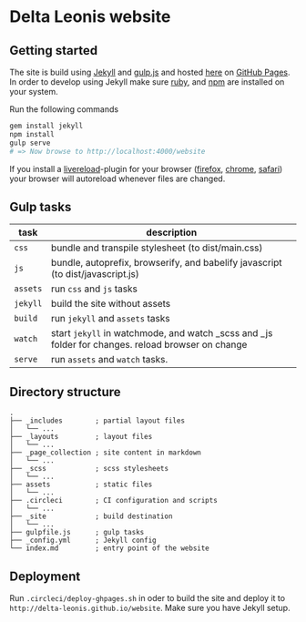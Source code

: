 # Delta Leonis website

## Getting started
The site is build using [Jekyll](https://jekyllrb.com/) and [gulp.js](https://gulpjs.com/) and hosted [here](http://delta-leonis.github.io/website) on [GitHub Pages](https://pages.github.com/).
In order to develop using Jekyll make sure [ruby](https://www.ruby-lang.org/en/documentation/installation/), and [npm](https://www.npmjs.com/) are installed on your system.

Run the following commands
```bash
gem install jekyll
npm install
gulp serve
# => Now browse to http://localhost:4000/website
```
If you install a [livereload](http://livereload.com/extensions/)-plugin for your browser ([firefox](https://addons.mozilla.org/en-US/firefox/addon/livereload/), [chrome](https://chrome.google.com/webstore/detail/livereload/jnihajbhpnppcggbcgedagnkighmdlei), [safari](download.livereload.com/2.1.0/LiveReload-2.1.0.safariextz)) your browser will autoreload whenever files are changed.

## Gulp tasks

| task      | description |
|---------- |------------ |
| `css`    | bundle and transpile stylesheet (to dist/main.css) |
| `js`     | bundle, autoprefix, browserify, and babelify javascript (to dist/javascript.js) |
| `assets` | run `css` and `js` tasks |
| `jekyll` | build the site without assets |
| `build`  | run `jekyll` and `assets` tasks |
| `watch`  | start `jekyll` in watchmode, and watch _scss and _js folder for changes. reload browser on change |
| `serve`  | run `assets` and `watch` tasks. |

## Directory structure
```shell
.
├── _includes        ; partial layout files
│   └── ...
├── _layouts         ; layout files
│   └── ...
├── _page_collection ; site content in markdown
│   └── ...
├── _scss            ; scss stylesheets
│   └── ...
├── assets           ; static files
│   └── ...
├── .circleci        ; CI configuration and scripts
│   └── ...
├── _site            ; build destination
│   └── ...
├── gulpfile.js      ; gulp tasks
├── _config.yml      ; Jekyll config
└── index.md         ; entry point of the website
```

## Deployment
Run `.circleci/deploy-ghpages.sh` in oder to build the site and deploy it to `http://delta-leonis.github.io/website`. Make sure you have Jekyll setup.
